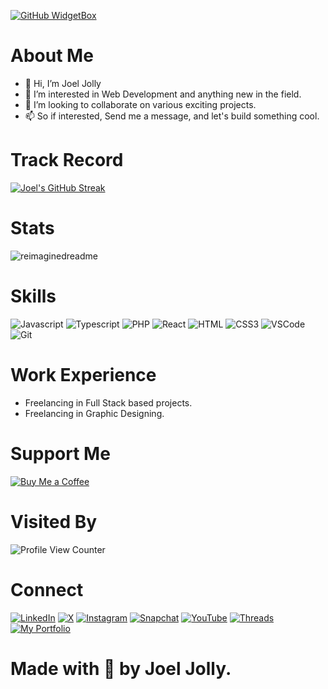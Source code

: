 [![GitHub WidgetBox](https://github-widgetbox.vercel.app/api/profile?username=withinjoel&data=followers,repositories,stars,commits&theme=darkmode)](https://github.com/Jurredr/github-widgetbox)
# About Me

* 👋 Hi, I’m Joel Jolly
* 👀 I’m interested in Web Development and anything new in the field.
* 💞️ I’m looking to collaborate on various exciting projects.
* 📫 So if interested, Send me a message, and let's build something cool.

# Track Record
<a href="https://github.com/withinJoel">
  <img src="https://streak-stats.demolab.com?user=withinjoel&theme=github-dark" alt="Joel's GitHub Streak">
</a>

# Stats

<img src="https://myreadme.vercel.app/api/embed/withinjoel?panels=userstatistics,toprepositories,toplanguages,commitgraph" alt="reimaginedreadme" />

# Skills
![Javascript](https://img.shields.io/badge/Javascript-F0DB4F?style=for-the-badge&labelColor=black&logo=javascript&logoColor=F0DB4F)
![Typescript](https://img.shields.io/badge/Typescript-007acc?style=for-the-badge&labelColor=black&logo=typescript&logoColor=007acc)
![PHP](https://img.shields.io/badge/php-F05032?style=for-the-badge&logo=php&logoColor=white)
![React](https://img.shields.io/badge/-React-61DBFB?style=for-the-badge&labelColor=black&logo=react&logoColor=61DBFB)
![HTML](https://img.shields.io/badge/HTML5-E34F26?style=for-the-badge&logo=html5&logoColor=white)
![CSS3](https://img.shields.io/badge/CSS3-1572B6?style=for-the-badge&logo=css3&logoColor=white)
![VSCode](https://img.shields.io/badge/Visual_Studio-0078d7?style=for-the-badge&logo=visual%20studio&logoColor=white)
![Git](https://img.shields.io/badge/Git-F05032?style=for-the-badge&logo=git&logoColor=white)

# Work Experience
* Freelancing in Full Stack based projects.
* Freelancing in Graphic Designing.

# Support Me
[![Buy Me a Coffee](https://img.shields.io/badge/Buy%20Me%20a%20Coffee-Donate-orange?style=for-the-badge&logo=buy-me-a-coffee)](https://www.buymeacoffee.com/withinjoel)

# Visited By
![Profile View Counter](https://komarev.com/ghpvc/?username=withinjoel)

# Connect

<a href="https://www.linkedin.com/in/withinjoel/" target="_blank"><img src="https://img.shields.io/badge/LinkedIn-%230077B5.svg?&style=flat-square&logo=linkedin&logoColor=white" alt="LinkedIn"></a>
<a href="https://x.com/withinjoel" target="_blank"><img src="https://img.shields.io/badge/X-%231877F2.svg?&style=flat-square&logo=twitter&logoColor=white" alt="X"></a>
<a href="https://www.instagram.com/withinjoel/" target="_blank"><img src="https://img.shields.io/badge/Instagram-%23E4405F.svg?&style=flat-square&logo=instagram&logoColor=white" alt="Instagram"></a>
<a href="https://www.snapchat.com/add/withinjoel" target="_blank"><img src="https://img.shields.io/badge/Snapchat-%23FFFC00.svg?&style=flat-square&logo=snapchat&logoColor=white" alt="Snapchat"></a>
<a href="https://youtube.com/c/djjoeljolly" target="_blank"><img src="https://img.shields.io/badge/YouTube-%23FF0000.svg?&style=flat-square&logo=youtube&logoColor=white" alt="YouTube"></a>
<a href="https://www.threads.net/@withinjoel" target="_blank"><img src="https://img.shields.io/badge/Threads-%23E4405F.svg?&style=flat-square&logo=threads&logoColor=white" alt="Threads"></a>
<a href="https://joeljolly.pages.dev" target="_blank"><img src="https://img.shields.io/badge/X-%231877F2.svg?&style=flat-square&logoColor=white" alt="My Portfolio"></a>

# Made with 💖 by Joel Jolly.
